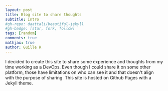 ```yaml
---
layout: post
title: Blog site to share thoughts
subtitle: Intro
#gh-repo: daattali/beautiful-jekyll
#gh-badge: [star, fork, follow]
tags: [random]
comments: true
mathjax: true
author: Guille R
---
```

I decided to create this site to share some experience and thoughts from my time working as a DevOps. Even though I could share it on  some other platform, those have limitations on who can see it and that doesn't align with the purpose of sharing.
This site is hosted on Github Pages with a Jekyll theme.